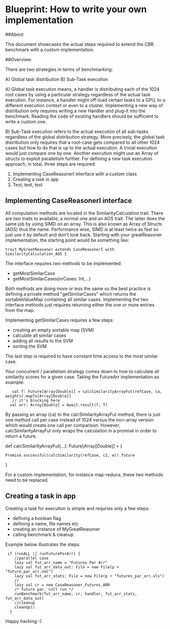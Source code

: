 # Blueprint: How to write your own implementation

##About

This document showcases the actual steps required to extend
the CBR benchmark with a custom implementation.

##Overview:

There are two strategies in terms of benchmarking:

A) Global task distribution
B) Sub-Task execution

A) Global task execution means, a handler is distributing each of the
1024 root cases by using a particular strategy regardless of the actual
task execution. For instance, a handler might off-load certain tasks to
a GPU, to a different execution context or even to a cluster.
Implementing a new way of distribution only requires writing a new Handler
and plug-it into the benchmark. Reading the code of existing handlers should
be sufficient to write a custom one.

B) Sub-Task execution refers to the actual execution of all sub-tasks
regardless of the global distribution strategy. More precisely, the global task
distribution only requires that a root-case gets compared to all other 1024 cases
but how to do that is up to the actual execution. A trivial execution would just compare
one by one. Another execution might use an Array of structs to exploit parallelism further.
For defining a new task execution approach, in total, three steps are required:

1. Implementing CaseReasonerI interface with a custom class
2. Creating a task in app
3. Test, test, test

## Implementing  CaseReasonerI interface

All computation methods are located in the SimilarityCalculation trait.
There are two traits to available, a normal one and an AOS trait. The latter
does the same job by using SIMD on an array. This is also known as Array of Structs
(AOS) thus the name. Performance wise, SIMD is at least twice as fast so just use it by default
and don't look back. Starting with your greatReasoner implementation, the starting
point would be something like:

    trait MyGreatReasoner extends CaseReasonerI with SimilarityCalculation_AOS {

The interface requires two methods to be implemented:

* getMostSimilarCase
* getMostSimilarCases(nrCases: Int,...)

Both methods are doing more or less the same so the best practice is defining
a private method "getSimilarCases" which returns the sortableValueMap containing all
similar cases. Implementing the two interface methods just requires returning either the
one or more entries from the map.

Implementing  getSimilarCases requires a few steps:
* creating an empty sortable map (SVM)
* calculate all similar cases
* adding all results to the SVM
* sorting the SVM

The last step is required to have constant time access to
the most similar case.

Your concurrent / parallelism strategy comes down to how
to calculate all similarity scores for a given case.
Taking the FutureArr implementation as example:

       val f: Future[Array[Double]] = calcSimilarityArrayFut(refCase, ca, weights).mapTo[Array[Double]]
       // it's blocking here
      val arr: Array[Double] = Await.result(f, T)

By passing an array (ca) to the calcSimilarityArrayFut method,
there is just one method call per case instead of 1024 versus the non-array version
which would create one call per comparison. However,  calcSimilarityArrayFut
only wraps the calculation in a promise in order to return a future.

  def calcSimilarityArrayFut(...): Future[Array[Double]] = {

    Promise.successful(calcSimilarity(refCase, c2, w)).future
  }

For a custom implementation, for instance map-reduce, these two methods need
to be replaced.


## Creating a task in app


Creating a task for execution is simple and requries only a few steps:

* defining a boolean flag
* defining a name, file names etc
* creating an instance of MyGreatReasoner
* calling benchmark & cleanup

Example below illustrates the steps:


     if (runALL || runFutureParArr) {
        //parallel case
        lazy val fut_arr_name = "Futures Par Arr"
        lazy val fut_arr_data_out: File = new File(p + "future_par_arr.xml")
        lazy val fut_arr_stats: File = new File(p + "futures_par_arr.xls")
        //
        lazy val cr = new CaseReasoner_Futures_ARR
        /* future par. coll run */
        runBenchmark(fut_arr_name, cr, handler, fut_arr_stats, fut_arr_data_out)
        //cleanup
        cleanUp()
      }



Happy hacking:-)